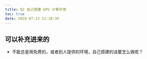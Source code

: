 ```yaml
---
title: 02 自己搭建 GPU 计算环境
toc: true
date: 2018-07-13 11:18:39
---
```

## 可以补充进来的

- 不能总是用免费的，或者别人提供的环境，自己搭建的话要怎么做呢？
